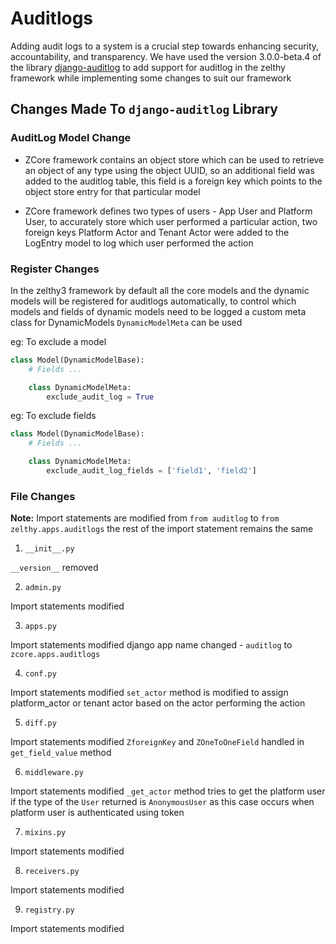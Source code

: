 # Auditlogs

Adding audit logs to a system is a crucial step towards enhancing security, accountability, and transparency.
We have used the version 3.0.0-beta.4 of the library [django-auditlog](https://github.com/jazzband/django-auditlog) to add support for auditlog in the zelthy framework while implementing some changes to suit our framework

## Changes Made To `django-auditlog` Library

### AuditLog Model Change

- ZCore framework contains an object store which can be used to retrieve an object of any type using the object UUID, so an additional field was added to the auditlog table, this field is a foreign key which points to the object store entry for that particular model

- ZCore framework defines two types of users - App User and Platform User, to accurately store which user performed a particular action, two foreign keys Platform Actor and Tenant Actor were added to the LogEntry model to log which user performed the action

### Register Changes

In the zelthy3 framework by default all the core models and the dynamic models will be registered for auditlogs automatically, to control which models and fields of dynamic models need to be logged a custom meta class for DynamicModels `DynamicModelMeta` can be used

eg: To exclude a model
```python
class Model(DynamicModelBase):
    # Fields ...

    class DynamicModelMeta:
        exclude_audit_log = True
```

eg: To exclude fields
```python
class Model(DynamicModelBase):
    # Fields ...

    class DynamicModelMeta:
        exclude_audit_log_fields = ['field1', 'field2']
```

### File Changes

**Note:** Import statements are modified from `from auditlog` to `from zelthy.apps.auditlogs` the rest of the import statement remains the same

1. `__init__.py`

`__version__` removed

2. `admin.py`

Import statements modified

3. `apps.py`

Import statements modified
django app name changed - `auditlog` to `zcore.apps.auditlogs`

4. `conf.py`

Import statements modified
`set_actor` method is modified to assign platform_actor or tenant actor based on the actor performing the action

5. `diff.py`

Import statements modified
`ZforeignKey` and `ZOneToOneField` handled in `get_field_value` method

6. `middleware.py`

Import statements modified
`_get_actor` method tries to get the platform user if the type of the `User` returned is `AnonymousUser` as this case occurs when platform user is authenticated using token

7. `mixins.py`

Import statements modified

8. `receivers.py`

Import statements modified

9. `registry.py`

Import statements modified

